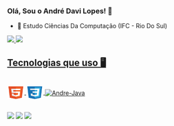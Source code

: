 ### Olá, Sou o André Davi Lopes!  👋

- 🌱 Estudo Ciências Da Computação (IFC - Rio Do Sul)

<div>
  <a href="https://github.com/Andre-Davi-Lopes">
  <img height="180em" src="https://github-readme-stats.vercel.app/api?username=Andre-Davi-Lopes&show_icons=true&theme=dark&include_all_commits=true&count_private=true"/>
  <img height="180em" src="https://github-readme-stats.vercel.app/api/top-langs/?username=Andre-Davi-Lopes&layout=compact&langs_count=7&theme=dark"/>
</div>
	
 ## Tecnologias que uso  🖥️
	
<div style="display: inline_block"><br>
  <img align="center" alt="Andre-HTML" height="30" width="40" src="https://raw.githubusercontent.com/devicons/devicon/master/icons/html5/html5-original.svg">
  <img align="center" alt="Andre-CSS" height="30" width="40" src="https://raw.githubusercontent.com/devicons/devicon/master/icons/css3/css3-original.svg">
  <img align="center" alt="Andre-Java" height="30" width="40" <img src="https://cdn.jsdelivr.net/gh/devicons/devicon/icons/java/java-original.svg">
</div>

 ##
 
<div>
<a href="https://www.instagram.com/andre_x41/" target="_blank"><img src="https://img.shields.io/badge/-Instagram-%23E4405F?style=for-the-badge&logo=instagram&logoColor=white" target="_blank"></a>
<a href = "mailto:andredavilopes6@gmail.com"><img src="https://img.shields.io/badge/-Gmail-%23333?style=for-the-badge&logo=gmail&logoColor=white" target="_blank"></a>
<a href="https://br.linkedin.com/in/andre-davi41?trk=people-guest_people_search-card" target="_blank"><img src="https://img.shields.io/badge/-LinkedIn-%230077B5?style=for-the-badge&logo=linkedin&logoColor=white" target="_blank"></a> 
</div>
